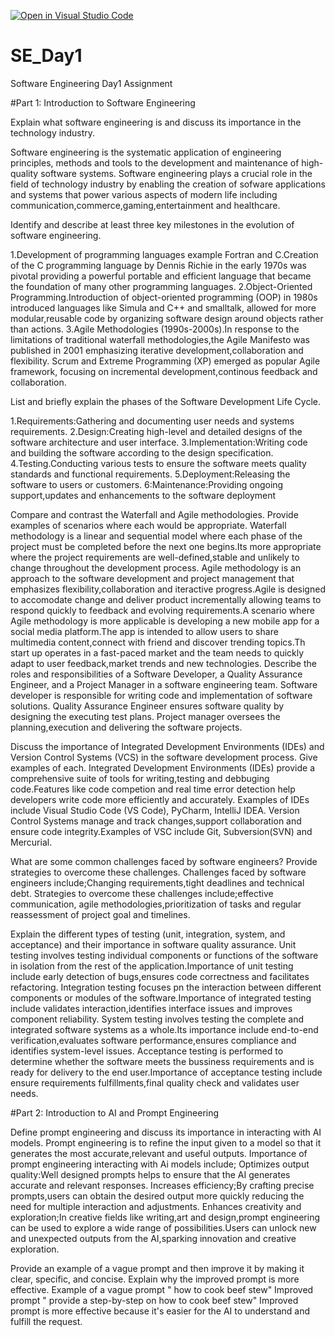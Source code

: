 [![Open in Visual Studio Code](https://classroom.github.com/assets/open-in-vscode-2e0aaae1b6195c2367325f4f02e2d04e9abb55f0b24a779b69b11b9e10269abc.svg)](https://classroom.github.com/online_ide?assignment_repo_id=15540028&assignment_repo_type=AssignmentRepo)
# SE_Day1
Software Engineering Day1 Assignment

#Part 1: Introduction to Software Engineering

Explain what software engineering is and discuss its importance in the technology industry.

Software engineering is the systematic application of engineering principles, methods and tools to the development and maintenance of high-quality software systems. 
Software engineering plays a crucial role in the field of technology industry by enabling the creation of sofware applications and systems that power various aspects of modern life including communication,commerce,gaming,entertainment and healthcare.

Identify and describe at least three key milestones in the evolution of software engineering.

1.Development of programming languages example Fortran and C.Creation of the C programming language  by Dennis Richie in the early 1970s was pivotal providing a powerful portable and efficient language that became the foundation of many other programming languages.
2.Object-Oriented Programming.Introduction of object-oriented programming (OOP) in 1980s introduced languages like Simula and C++ and smalltalk, allowed for more modular,reusable code by organizing software design around objects rather than actions.
3.Agile Methodologies (1990s-2000s).In response to the limitations of traditional waterfall methodologies,the Agile Manifesto was published in 2001 emphasizing iterative development,collaboration and flexibility. Scrum and Extreme Programming (XP) emerged as popular Agile framework, focusing on incremental development,continous feedback and collaboration.

List and briefly explain the phases of the Software Development Life Cycle.

1.Requirements:Gathering and documenting user needs and systems requirements.
2.Design:Creating high-level and detailed designs of the software architecture and user interface.
3.Implementation:Writing code and building the software according to the design specification.
4.Testing.Conducting various tests to ensure the software meets quality standards and functional requirements.
5.Deployment:Releasing the software to users or customers.
6:Maintenance:Providing ongoing support,updates and enhancements to the software deployment

Compare and contrast the Waterfall and Agile methodologies. Provide examples of scenarios where each would be appropriate.
Waterfall methodology is a linear and sequential model where each phase of the project must be completed before the next one begins.Its more appropriate where the project requirements are well-defined,stable and unlikely to change throughout the development process.
Agile methodology is an approach to the software development and project management that emphasizes flexibility,collaboration and iteractive progress.Agile is designed to accomodate change and deliver product incrementally allowing teams to respond quickly to feedback and evolving requirements.A scenario where Agile methodology is more applicable is developing a new mobile app for a social media platform.The app is intended to allow users to share multimedia content,connect with friend and discover trending topics.Th start up operates in a fast-paced market and the team needs to quickly adapt to user feedback,market trends and new technologies.
Describe the roles and responsibilities of a Software Developer, a Quality Assurance Engineer, and a Project Manager in a software engineering team.
Software developer is responsible for writing code and implementation of software solutions.
Quality Assurance Engineer ensures software quality by designing the executing test plans.
Project manager oversees the planning,execution and delivering the software projects.


Discuss the importance of Integrated Development Environments (IDEs) and Version Control Systems (VCS) in the software development process. Give examples of each.
Integrated Development Environments (IDEs) provide a comprehensive suite of tools for writing,testing and debbuging code.Features like code competion and real time error detection help developers write code more efficiently and accurately. Examples of IDEs include Visual Studio Code (VS Code), PyCharm, IntelliJ IDEA.
Version Control Systems manage and track changes,support collaboration and ensure code integrity.Examples of VSC include Git, Subversion(SVN) and Mercurial.

What are some common challenges faced by software engineers? Provide strategies to overcome these challenges.
Challenges faced by software engineers include;Changing requirements,tight deadlines and technical debt.
Strategies to overcome these challenges include;effective communication, agile methodologies,prioritization of tasks and regular reassessment of project goal and timelines.


Explain the different types of testing (unit, integration, system, and acceptance) and their importance in software quality assurance.
Unit testing involves testing individual components or functions of the software in isolation from the rest of the application.Importance of unit testing include early detection of bugs,ensures code correctness and facilitates refactoring.
Integration testing focuses pn the interaction between different components or modules of the software.Importance of integrated testing include validates interaction,identifies interface issues and improves component reliability.
System testing involves testing the complete and integrated software systems as a whole.Its importance include end-to-end verification,evaluates software performance,ensures compliance and identifies system-level issues.
Acceptance testing is performed to determine whether the software meets the bussiness requirements and is ready for delivery to the end user.Importance of acceptance testing include ensure requirements fulfillments,final quality check and validates user needs.


#Part 2: Introduction to AI and Prompt Engineering


Define prompt engineering and discuss its importance in interacting with AI models.
Prompt engineering is to refine the input given to a model so that it generates the most accurate,relevant and useful outputs.
Importance of prompt engineering interacting with Ai models include;
Optimizes output quality:Well designed prompts helps to ensure that the AI generates accurate and relevant responses.
Increases efficiency;By crafting precise prompts,users can obtain the desired output more quickly reducing the need for multiple interaction and adjustments.
Enhances creativity and exploration;In creative fields like writing,art and design,prompt engineering can be used to explore a wide range of possibilities.Users can unlock new and unexpected outputs from the AI,sparking innovation and creative exploration.


Provide an example of a vague prompt and then improve it by making it clear, specific, and concise. Explain why the improved prompt is more effective.
Example of a vague prompt " how to cook beef stew"
Improved prompt " provide a step-by-step on how to cook beef stew"
Improved prompt is more effective because it's easier for the AI to understand and fulfill the request.
